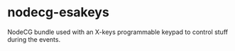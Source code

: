 # nodecg-esakeys

NodeCG bundle used with an X-keys programmable keypad to control stuff during the events.
